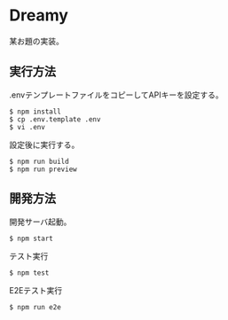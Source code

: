 Dreamy
=====

某お題の実装。


## 実行方法

.envテンプレートファイルをコピーしてAPIキーを設定する。

```
$ npm install
$ cp .env.template .env
$ vi .env
```

設定後に実行する。

```
$ npm run build
$ npm run preview
```

## 開発方法

開発サーバ起動。

```
$ npm start
```

テスト実行

```
$ npm test
```

E2Eテスト実行

```
$ npm run e2e
```
